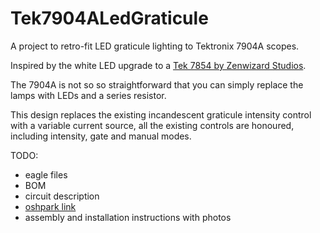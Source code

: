 # Tek7904ALedGraticule
A project to retro-fit LED graticule lighting to Tektronix 7904A scopes.

Inspired by the white LED upgrade to a [Tek 7854 by Zenwizard Studios](https://youtu.be/GYkjuE7Pez8).

The 7904A is not so so straightforward that you can simply replace the lamps with LEDs and a series resistor.

This design replaces the existing incandescent graticule intensity control with a variable current source, all the existing controls are honoured, including intensity, gate and manual modes.

TODO:
* eagle files
* BOM
* circuit description
* [oshpark link](https://oshpark.com/shared_projects/jouvs37V)
* assembly and installation instructions with photos

